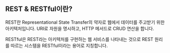 ## REST & RESTful이란?

REST란 Representational State Transfer의 약자로 웹에서 데이터를 주고받기 위한 아키텍처입니다. URI로 자원을 명시하고, HTTP 메서드로 CRUD 연산을 합니다.

RESTful은 REST라는 아키텍처를 구현하는 웹 서비스를 나타내는 것으로 REST 원리를 따르는 시스템을 RESTful이라는 용어로 지칭합니다.
